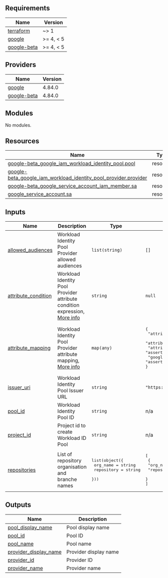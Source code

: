 ## Requirements

| Name | Version |
|------|---------|
| <a name="requirement_terraform"></a> [terraform](#requirement\_terraform) | ~> 1 |
| <a name="requirement_google"></a> [google](#requirement\_google) | >= 4, < 5 |
| <a name="requirement_google-beta"></a> [google-beta](#requirement\_google-beta) | >= 4, < 5 |

## Providers

| Name | Version |
|------|---------|
| <a name="provider_google"></a> [google](#provider\_google) | 4.84.0 |
| <a name="provider_google-beta"></a> [google-beta](#provider\_google-beta) | 4.84.0 |

## Modules

No modules.

## Resources

| Name | Type |
|------|------|
| [google-beta_google_iam_workload_identity_pool.pool](https://registry.terraform.io/providers/hashicorp/google-beta/latest/docs/resources/google_iam_workload_identity_pool) | resource |
| [google-beta_google_iam_workload_identity_pool_provider.provider](https://registry.terraform.io/providers/hashicorp/google-beta/latest/docs/resources/google_iam_workload_identity_pool_provider) | resource |
| [google-beta_google_service_account_iam_member.sa](https://registry.terraform.io/providers/hashicorp/google-beta/latest/docs/resources/google_service_account_iam_member) | resource |
| [google_service_account.sa](https://registry.terraform.io/providers/hashicorp/google/latest/docs/resources/service_account) | resource |

## Inputs

| Name | Description | Type | Default | Required |
|------|-------------|------|---------|:--------:|
| <a name="input_allowed_audiences"></a> [allowed\_audiences](#input\_allowed\_audiences) | Workload Identity Pool Provider allowed audiences | `list(string)` | `[]` | no |
| <a name="input_attribute_condition"></a> [attribute\_condition](#input\_attribute\_condition) | Workload Identity Pool Provider attribute condition expression, [More info](https://registry.terraform.io/providers/hashicorp/google/latest/docs/resources/iam_workload_identity_pool_provider#attribute_condition) | `string` | `null` | no |
| <a name="input_attribute_mapping"></a> [attribute\_mapping](#input\_attribute\_mapping) | Workload Identity Pool Provider attribute mapping, [More info](https://registry.terraform.io/providers/hashicorp/google/latest/docs/resources/iam_workload_identity_pool_provider#attribute_mapping) | `map(any)` | <pre>{<br>  "attribute.actor": "assertion.actor",<br>  "attribute.aud": "assertion.aud",<br>  "attribute.repository": "assertion.repository",<br>  "google.subject": "assertion.sub"<br>}</pre> | no |
| <a name="input_issuer_uri"></a> [issuer\_uri](#input\_issuer\_uri) | Workload Identity Pool Issuer URL | `string` | `"https://token.actions.githubusercontent.com"` | no |
| <a name="input_pool_id"></a> [pool\_id](#input\_pool\_id) | Workload Identity Pool ID | `string` | n/a | yes |
| <a name="input_project_id"></a> [project\_id](#input\_project\_id) | Project id to create Workload ID Pool | `string` | n/a | yes |
| <a name="input_repositories"></a> [repositories](#input\_repositories) | List of repository organisation and branche names | <pre>list(object({<br>    org_name   = string<br>    repository = string<br>  }))</pre> | <pre>[<br>  {<br>    "org_name": null,<br>    "repository": null<br>  }<br>]</pre> | no |

## Outputs

| Name | Description |
|------|-------------|
| <a name="output_pool_display_name"></a> [pool\_display\_name](#output\_pool\_display\_name) | Pool display name |
| <a name="output_pool_id"></a> [pool\_id](#output\_pool\_id) | Pool ID |
| <a name="output_pool_name"></a> [pool\_name](#output\_pool\_name) | Pool name |
| <a name="output_provider_display_name"></a> [provider\_display\_name](#output\_provider\_display\_name) | Provider display name |
| <a name="output_provider_id"></a> [provider\_id](#output\_provider\_id) | Provider ID |
| <a name="output_provider_name"></a> [provider\_name](#output\_provider\_name) | Provider name |
